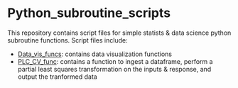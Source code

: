 # Python_subroutine_scripts
This repository contains script files for simple statists & data science python subroutine functions. Script files include:
- [Data_vis_funcs](https://github.com/GoldenKnight09/Python_subroutine_scripts/blob/main/Data_vis_funcs.py): contains data visualization functions
- [PLC_CV_func](https://github.com/GoldenKnight09/Python_subroutine_scripts/blob/main/PLS_CV_func.py): contains a function to ingest a dataframe, perform a partial least squares transformation on the inputs & response, and output the tranformed data